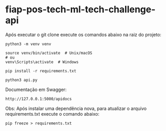 # fiap-pos-tech-ml-tech-challenge-api

Após executar o git clone execute os comandos abaixo na raiz do projeto:

```
python3 -m venv venv

source venv/bin/activate  # Unix/macOS
# ou
venv\Scripts\activate  # Windows

pip install -r requirements.txt

python3 api.py
```

Documentação em Swagger:

```
http://127.0.0.1:5000/apidocs
```

Obs: Após instalar uma dependência nova, para atualizar o arquivo requirements.txt execute o comando abaixo:

```
pip freeze > requirements.txt
```